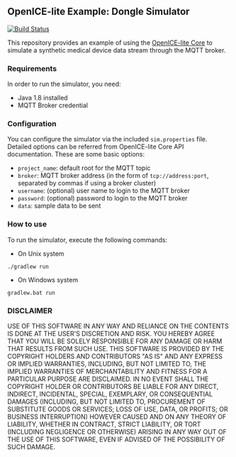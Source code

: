 ## OpenICE-lite Example: Dongle Simulator

[![Build Status](https://travis-ci.org/samdware/openice-lite-example-dongle-simulator.svg?branch=master)](https://travis-ci.org/samdware/openice-lite-example-dongle-simulator)

This repository provides an example of using the [OpenICE-lite Core](https://github.com/samdware/openice-lite) to simulate a synthetic medical device data stream through the MQTT broker.

### Requirements
In order to run the simulator, you need:
- Java 1.8 installed
- MQTT Broker credential

### Configuration
You can configure the simulator via the included `sim.properties` file. Detailed options can be referred from OpenICE-lite Core API documentation. These are some basic options:
- `project_name`: default root for the MQTT topic
- `broker`: MQTT broker address (in the form of `tcp://address:port`, separated by commas if using a broker cluster)
- `username`: (optional) user name to login to the MQTT broker
- `password`: (optional) password to login to the MQTT broker
- `data`: sample data to be sent

### How to use
To run the simulator, execute the following commands:
- On Unix system
```
./gradlew run
```
- On Windows system
```
gradlew.bat run
```

### DISCLAIMER
USE OF THIS SOFTWARE IN ANY WAY AND RELIANCE ON THE CONTENTS IS DONE AT THE USER'S DISCRETION AND RISK. YOU HEREBY AGREE THAT YOU WILL BE SOLELY RESPONSIBLE FOR ANY DAMAGE OR HARM THAT RESULTS FROM SUCH USE. THIS SOFTWARE IS PROVIDED BY THE COPYRIGHT HOLDERS AND CONTRIBUTORS "AS IS" AND ANY EXPRESS OR IMPLIED WARRANTIES, INCLUDING, BUT NOT LIMITED TO, THE IMPLIED WARRANTIES OF MERCHANTABILITY AND FITNESS FOR A PARTICULAR PURPOSE ARE DISCLAIMED. IN NO EVENT SHALL THE COPYRIGHT HOLDER OR CONTRIBUTORS BE LIABLE FOR ANY DIRECT, INDIRECT, INCIDENTAL, SPECIAL, EXEMPLARY, OR CONSEQUENTIAL DAMAGES (INCLUDING, BUT NOT LIMITED TO, PROCUREMENT OF SUBSTITUTE GOODS OR SERVICES; LOSS OF USE, DATA, OR PROFITS; OR BUSINESS INTERRUPTION) HOWEVER CAUSED AND ON ANY THEORY OF LIABILITY, WHETHER IN CONTRACT, STRICT LIABILITY, OR TORT (INCLUDING NEGLIGENCE OR OTHERWISE) ARISING IN ANY WAY OUT OF THE USE OF THIS SOFTWARE, EVEN IF ADVISED OF THE POSSIBILITY OF SUCH DAMAGE.